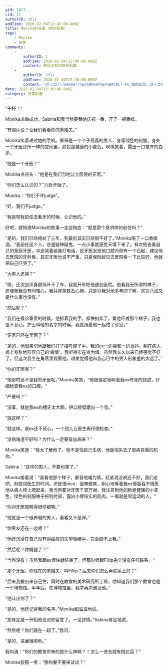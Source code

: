 ```yaml
---
aid: 2823
cid: 12
authorID: 2911
addTime: 2020-02-04T12:45:00.000Z
title: Monika的牙医（原创短篇）
tags:
    - Monika
    - 牙医
comments:
    -
        authorID: 1
        addTime: 2020-02-04T15:00:00.000Z
        content: 貌似没有加原创短篇
    -
        authorID: 2911
        addTime: 2020-02-04T15:30:00.000Z
        content: "@[小二](/member/%E5%B0%8F%E4%BA%8C) #1 我的疏忽，请小二帮忙给加上吧！谢谢\U0001F64F！"
date: 2020-02-04T15:30:00.000Z
category: 分享创造
---
```


“干杯！“

Monika求婚成功，Sabina和我当然要替她庆祝一番，开了一瓶香槟。

“有照片没？让我们看看你的未婚夫。”

Monika笑着递过她的手机。屏保是一个个子高高的男人，身穿绿色的制服，身处一个牙医诊所一样的空间里，肤色是健康的小麦色，咧嘴笑着，露出一口整齐的白牙。

“他是一个牙医？”

Monika点点头：“他是在我们当地公立医院的牙医。”

“你们怎么认识的？”八卦开始了。

Monika：“你们不许judge”。

“好，我们不judge。”

“我是带我前任去看牙的时候，认识他的。”

好吧，就知道Monika的故事一定会狗血：“就是那个臭哄哄的前任吗？“

“是的，我们已经相处了三年，到最后其实已经很不好了。”Monika喝了一口香槟酒，“我前任这个人，总是疑神疑鬼，一点小事就感觉天塌下来了。有次他去看自己的家庭牙医，中途哭着给我打电话，说牙医发现他口腔内侧有一个凸起，建议他去医院的牙科看。其实牙医也说不严重，只是保险起见去医院看一下比较好，他就把自己吓哭了。”

“大男人还哭？”

“嗯，还哭到浑身颤抖开不了车，我就开车把他送到医院。他看我无所谓的样子，还埋冤我没有同理心。我并非是铁石心肠，只是以我对他多年的了解，这次八成又是什么事也没有。”

“然后呢？”

“我们在候诊室里的时候，他抓着我的手，都快掐紫了。看他吓成那个样子，我也是不忍心。护士叫他的名字的时候，我就跟着他一起进了诊室。”

“牙医已经在里面了？”

“是的，他很亲切地跟我们打了招呼握了手。我的ex一边哭和一边发抖，躺在病人椅上夸张地形容自己的‘病情’，我听得实在难为情。虽然我长久以来已经感觉不好了，但这次我坐在角落里观察他，越发觉得他和我心目中的男人形象差的太远了。”

“你的牙医呢？”

“他那时还不是我的牙医呢。”Monika笑笑，“他很镇定地听着我ex夸张的叙述，仔细检查我ex的口腔。“

“严重吗？”

“没事，就是我ex的槽牙太大颗，把口腔壁磨出一个茧。”

“就这样？”

“就这样。我ex还不死心，一个劲儿让医生再仔细检查。”

“没病难道不好吗？为什么一定要查出病来？”

Monika笑道：“我太了解他了，他不是怕自己生病，他是怕失去了借病自重的机会。”

Sabina：“这样的男人，不要也罢了。”

Monika接着说：“我看他那个样子，都替他难为情，赶紧说没病还不好，我们走吧，别耽误医生的时间。牙医很nice，面带微笑，耐心地等着我ex慢吞吞不情愿地从病人椅上爬起来。我当然要对牙医千恩万谢，我注意到他的脸是健康的小麦色，绿色的制服袖子捋到肘部，露出小臂结实的肌肉，一看就是常运动的人。“

“你对牙医观察得很仔细嘛。”

“他就是一个很养眼的男人，看看又不是罪。”

“你男友还在一边呢？”

“他还沉浸在自己没有得癌症的失望情绪中，完全顾不上我。”

“然后呢？你劈腿了？”

“当然没有！虽然我跟ex很快就结束了，但那时候跟Fillip完全没有任何联系。“

“那个牙医，你现在的未婚夫，叫Fillip？后来你们怎么再联系上的？”

“后来我搬出来自己住，同时在教堂的美术研究所上班，你知道我们那个教堂也是一个博物馆。半年后，在博物馆里，我才再次遇见他。”

“他认出你了？”

“是的，他还记得我的名字。”Monika甜滋滋地说。

“那肯定是一开始他也对你留意了。一见钟情。”Sabina肯定地说。

“然后呢？你们就在一起了。”我问。

“是的，进展很顺利。”

我叫道：“你们的教堂供奉的是什么神啊？！怎么一进去就有桃花运？”

Monika狡黠一笑：“那你要不要来试试？”
